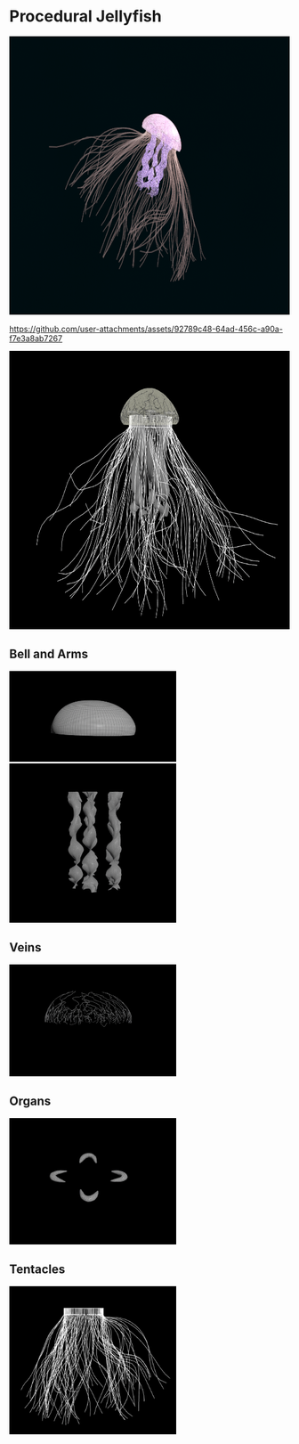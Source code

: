 # Procedural Jellyfish

<img height="500" alt="Jellyfish in Houdini Viewport" src="/jellyfish.png">


https://github.com/user-attachments/assets/92789c48-64ad-456c-a90a-f7e3a8ab7267



<img height="500" alt="Jellyfish in Houdini Viewport" src="/assets/jellysish_houdini.png">


## Bell and Arms
<img width="300" alt="Organs" src="/assets/bell.png">

<img width="300" alt="Organs" src="/assets/arms.png">



## Veins
<img width="300" alt="Organs" src="/assets/veins.png">


## Organs


<img width="300" alt="Organs" src="/assets/organ.png">


## Tentacles
<img width="300" alt="Organs" src="/assets/tentacles.png">



